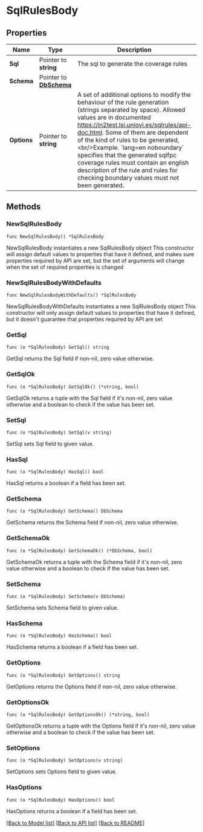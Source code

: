# SqlRulesBody

## Properties

Name | Type | Description | Notes
------------ | ------------- | ------------- | -------------
**Sql** | Pointer to **string** | The sql to generate the coverage rules | [optional] 
**Schema** | Pointer to [**DbSchema**](DbSchema.md) |  | [optional] 
**Options** | Pointer to **string** | A set of additional options to modify the behaviour of the rule generation (strings separated by space). Allowed values are in documented https://in2test.lsi.uniovi.es/sqlrules/api-doc.html. Some of them are dependent of the kind of rules to be generated, &lt;br/&gt;Example. &#x60;lang&#x3D;en noboundary&#x60; specifies that the generated sqlfpc coverage rules must contain an english description of the rule and rules for checking boundary values must not been generated. | [optional] 

## Methods

### NewSqlRulesBody

`func NewSqlRulesBody() *SqlRulesBody`

NewSqlRulesBody instantiates a new SqlRulesBody object
This constructor will assign default values to properties that have it defined,
and makes sure properties required by API are set, but the set of arguments
will change when the set of required properties is changed

### NewSqlRulesBodyWithDefaults

`func NewSqlRulesBodyWithDefaults() *SqlRulesBody`

NewSqlRulesBodyWithDefaults instantiates a new SqlRulesBody object
This constructor will only assign default values to properties that have it defined,
but it doesn't guarantee that properties required by API are set

### GetSql

`func (o *SqlRulesBody) GetSql() string`

GetSql returns the Sql field if non-nil, zero value otherwise.

### GetSqlOk

`func (o *SqlRulesBody) GetSqlOk() (*string, bool)`

GetSqlOk returns a tuple with the Sql field if it's non-nil, zero value otherwise
and a boolean to check if the value has been set.

### SetSql

`func (o *SqlRulesBody) SetSql(v string)`

SetSql sets Sql field to given value.

### HasSql

`func (o *SqlRulesBody) HasSql() bool`

HasSql returns a boolean if a field has been set.

### GetSchema

`func (o *SqlRulesBody) GetSchema() DbSchema`

GetSchema returns the Schema field if non-nil, zero value otherwise.

### GetSchemaOk

`func (o *SqlRulesBody) GetSchemaOk() (*DbSchema, bool)`

GetSchemaOk returns a tuple with the Schema field if it's non-nil, zero value otherwise
and a boolean to check if the value has been set.

### SetSchema

`func (o *SqlRulesBody) SetSchema(v DbSchema)`

SetSchema sets Schema field to given value.

### HasSchema

`func (o *SqlRulesBody) HasSchema() bool`

HasSchema returns a boolean if a field has been set.

### GetOptions

`func (o *SqlRulesBody) GetOptions() string`

GetOptions returns the Options field if non-nil, zero value otherwise.

### GetOptionsOk

`func (o *SqlRulesBody) GetOptionsOk() (*string, bool)`

GetOptionsOk returns a tuple with the Options field if it's non-nil, zero value otherwise
and a boolean to check if the value has been set.

### SetOptions

`func (o *SqlRulesBody) SetOptions(v string)`

SetOptions sets Options field to given value.

### HasOptions

`func (o *SqlRulesBody) HasOptions() bool`

HasOptions returns a boolean if a field has been set.


[[Back to Model list]](../README.md#documentation-for-models) [[Back to API list]](../README.md#documentation-for-api-endpoints) [[Back to README]](../README.md)


